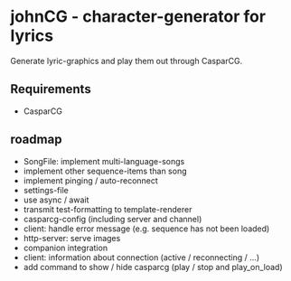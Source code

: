 # johnCG - character-generator for lyrics
Generate lyric-graphics and play them out through CasparCG.

## Requirements
- CasparCG

## roadmap
- SongFile: implement multi-language-songs
- implement other sequence-items than song
- implement pinging / auto-reconnect
- settings-file
- use async / await
- transmit test-formatting to template-renderer
- casparcg-config (including server and channel)
- client: handle error message (e.g. sequence has not been loaded)
- http-server: serve images
- companion integration
- client: information about connection (active / reconnecting / ...)
- add command to show / hide casparcg (play / stop and play_on_load)